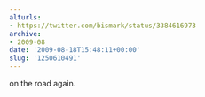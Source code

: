 ```yaml
---
alturls:
- https://twitter.com/bismark/status/3384616973
archive:
- 2009-08
date: '2009-08-18T15:48:11+00:00'
slug: '1250610491'
---
```


on the road again.


